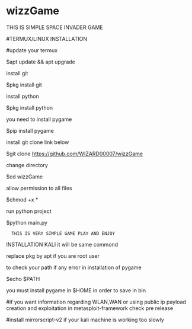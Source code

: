 # wizzGame
THIS IS SIMPLE SPACE INVADER GAME


#TERMUX/LINUX INSTALLATION

#update your termux

$apt update && apt upgrade

install git

$pkg install git

install python 

$pkg install python

you need to install pygame

$pip install pygame

install git clone link below

$git clone https://github.com/WIZARD00007/wizzGame

change directory

$cd wizzGame

allow permission to all files

$chmod +x *

run python project

$python main.py

      THIS IS VERY SIMPLE GAME PLAY AND ENJOY
      
 INSTALLATION KALI
 it will be same commond
 
 replace pkg by apt if you are root user
 
 to check your path if any error in installation of pygame
 
 $echo $PATH
 
 you must install pygame in $HOME in order to save in bin 
 
 #if you want information regarding WLAN,WAN or using public ip payload creation and exploitation in metasploit-framework check pre release
 
 
 #install mirrorscript-v2 if your kali machine is working too slowly
